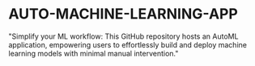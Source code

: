 # AUTO-MACHINE-LEARNING-APP
"Simplify your ML workflow: This GitHub repository hosts an AutoML application, empowering users to effortlessly build and deploy machine learning models with minimal manual intervention."
